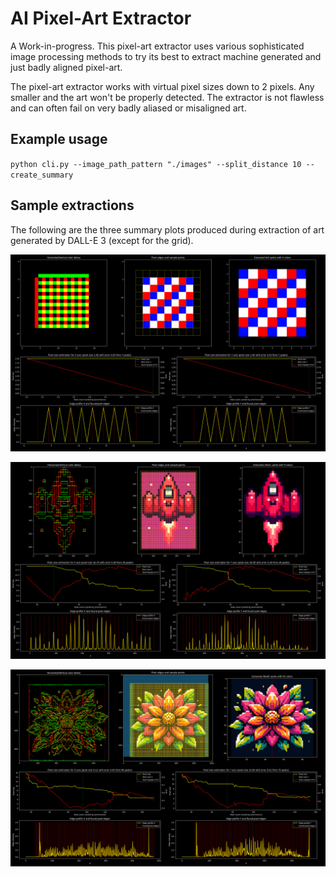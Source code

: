 # AI Pixel-Art Extractor

A Work-in-progress. This pixel-art extractor uses various sophisticated image processing methods to try its best to extract machine generated and just badly aligned pixel-art.

The pixel-art extractor works with virtual pixel sizes down to 2 pixels. Any smaller and the art won't be properly detected. The extractor is not flawless and can often fail on very badly aliased or misaligned art.

## Example usage

`python cli.py --image_path_pattern "./images" --split_distance 10 --create_summary`

## Sample extractions

The following are the three summary plots produced during extraction of art generated by DALL-E 3 (except for the grid).

![Grid](https://github.com/Donitzo/ai-pixelart-extractor/blob/main/examples/grid_summary.png)

![Flower](https://github.com/Donitzo/ai-pixelart-extractor/blob/main/examples/spaceship_summary.png)

![Spaceship](https://github.com/Donitzo/ai-pixelart-extractor/blob/main/examples/flower_summary.png)

